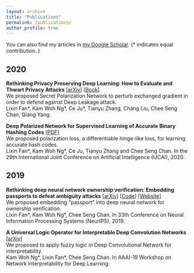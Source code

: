 ```yaml
---
layout: archive
title: "Publications"
permalink: /publications/
author_profile: true
---
```


You can also find my articles in [my Google Scholar](https://scholar.google.com/citations?user=HxEQkLoAAAAJ&hl=en).
(* indicates equal contribution. )

2020
------
**Rethinking Privacy Preserving Deep Learning: How to Evaluate and Thwart Privacy Attacks** \[[arXiv](https://arxiv.org/abs/2006.11601)\] \[[Book](https://www.springer.com/gp/book/9783030630751)\]
<br>We proposed Secret Polarization Network to perturb exchanged gradient in order to defend against Deep Leakage attack.
<br>Lixin Fan\*, Kam Woh Ng\*, Ce Ju\*, Tianyu Zhang, Chang Liu, Chee Seng Chan, Qiang Yang.

**Deep Polarized Network for Supervised Learning of Accurate Binary Hashing Codes** \[[PDF](https://www.ijcai.org/Proceedings/2020/0115.pdf)\]
<br>We proposed polarization loss, a differentiable hinge-like loss, for learning accurate hash codes.
<br>Lixin Fan\*, Kam Woh Ng\*, Ce Ju, Tianyu Zhang and Chee Seng Chan. In the 29th International Joint Conference on Artificial Intelligence (IJCAI), 2020.

2019
------
**Rethinking deep neural network ownership verification: Embedding passports to defeat ambiguity attacks** \[[arXiv](https://arxiv.org/abs/1909.07830)\] \[[Code](https://github.com/kamwoh/DeepIPR)\] \[[Website](https://kamwoh.github.io/DeepIPR/)\]
<br>We proposed embedding "passport" into deep neural network for ownership verification.
<br>Lixin Fan\*, Kam Woh Ng\*, Chee Seng Chan. In 33th Conference on Neural Information Processing Systems (NeurIPS), 2019.

**A Universal Logic Operator for Interpretable Deep Convolution Networks** \[[arXiv](https://arxiv.org/abs/1901.08551)\]
<br>We proposed to apply fuzzy logic in Deep Convolutional Network for interpretability.
<br>Kam Woh Ng\*, Lixin Fan\*, Chee Seng Chan. In AAAI-19 Workshop on Network Interpretability for Deep Learning.

